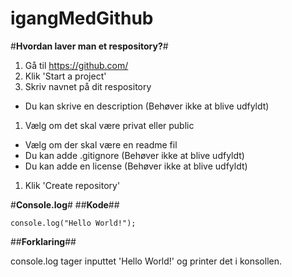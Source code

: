 # igangMedGithub

#**Hvordan laver man et respository?**#
1. Gå til https://github.com/
1. Klik 'Start a project'
1. Skriv navnet på dit respository
* Du kan skrive en description (Behøver ikke at blive udfyldt)
1. Vælg om det skal være privat eller public
* Vælg om der skal være en readme fil
* Du kan adde .gitignore (Behøver ikke at blive udfyldt)
* Du kan adde en license (Behøver ikke at blive udfyldt)
1. Klik 'Create repository'

#**Console.log**#
##**Kode**##

```
console.log("Hello World!");
```

##**Forklaring**##

console.log tager inputtet 'Hello World!' og printer det i konsollen.